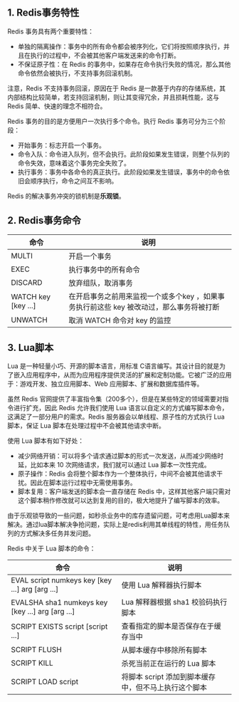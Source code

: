 ## 1. Redis事务特性

Redis 事务具有两个重要特性：

- 单独的隔离操作：事务中的所有命令都会被序列化，它们将按照顺序执行，并且在执行的过程中，不会被其他客户端发送来的命令打断。
- 不保证原子性：在 Redis 的事务中，如果存在命令执行失败的情况，那么其他命令依然会被执行，不支持事务回滚机制。

注意，Redis 不支持事务回滚，原因在于 Redis 是一款基于内存的存储系统，其内部结构比较简单，若支持回滚机制，则让其变得冗余，并且损耗性能，这与 Redis 简单、快速的理念不相符合。

Redis 事务的目的是方便用户一次执行多个命令。执行 Redis 事务可分为三个阶段：

- 开始事务：标志开启一个事务。
- 命令入队：命令进入队列，但不会执行。此阶段如果发生错误，则整个队列的命令失效，意味着这个事务完全失败了。
- 执行事务：事务中各命令的真正执行。此阶段如果发生错误，事务中的命令依旧会顺序执行，命令之间互不影响。

Redis 的解决事务冲突的锁机制是**乐观锁**。

## 2. Redis事务命令

| 命令                | 说明                                                         |
| ------------------- | ------------------------------------------------------------ |
| MULTI               | 开启一个事务                                                 |
| EXEC                | 执行事务中的所有命令                                         |
| DISCARD             | 放弃组队，取消事务                                           |
| WATCH key [key ...] | 在开启事务之前用来监视一个或多个key ，如果事务执行前这些 key 被改动过，那么事务将被打断 |
| UNWATCH             | 取消 WATCH 命令对 key 的监控                                 |

## 3. Lua脚本

Lua 是一种轻量小巧、开源的脚本语言，用标准 C语言编写。其设计目的就是为了嵌入应用程序中，从而为应用程序提供灵活的扩展和定制功能。它被广泛的应用于：游戏开发、独立应用脚本、Web 应用脚本、扩展和数据库插件等。

虽然 Redis 官网提供了丰富指令集（200多个），但是在某些特定的领域需要对指令进行扩充，因此 Redis 允许我们使用 Lua 语言以自定义的方式编写脚本命令，这满足了一部分用户的需求。Redis 服务器会以单线程、原子性的方式执行 Lua 脚本，保证 Lua 脚本在处理过程中不会被其他请求中断。

使用 Lua 脚本有如下好处：

- 减少网络开销：可以将多个请求通过脚本的形式一次发送，从而减少网络时延，比如本来 10 次网络请求，我们就可以通过 Lua 脚本一次性完成。
- 原子操作：Redis 会将整个脚本作为一个整体执行，中间不会被其他请求干扰。因此在脚本运行过程中无需使用事务。
- 脚本复用：客户端发送的脚本会一直存储在 Redis 中，这样其他客户端只需对这个脚本稍作修改就可以达到复用的目的，极大地提升了编写脚本的效率。

由于乐观锁导致的一些问题，如秒杀业务中的库存遗留问题，可考虑用Lua脚本来解决。通过lua脚本解决争抢问题，实际上是redis利用其单线程的特性，用任务队列的方式解决多任务并发问题。

Redis 中关于 Lua 脚本的命令：

| 命令                                             | 说明                                                 |
| ------------------------------------------------ | ---------------------------------------------------- |
| EVAL script numkeys key [key ...] arg [arg ...]  | 使用 Lua 解释器执行脚本                              |
| EVALSHA sha1 numkeys key [key ...] arg [arg ...] | Lua 解释器根据 sha1 校验码执行脚本                   |
| SCRIPT EXISTS script [script ...]                | 查看指定的脚本是否保存在于缓存当中                   |
| SCRIPT FLUSH                                     | 从脚本缓存中移除所有脚本                             |
| SCRIPT KILL                                      | 杀死当前正在运行的 Lua 脚本                          |
| SCRIPT LOAD script                               | 将脚本 script 添加到脚本缓存中，但不马上执行这个脚本 |